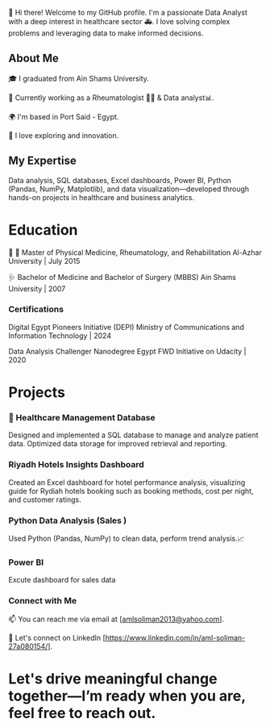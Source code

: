 👋 Hi there! Welcome to my GitHub profile. I'm a passionate Data Analyst  with a deep interest in healthcare sector 🚑. I love solving complex problems and leveraging data to make informed decisions.

## About Me
🎓 I graduated from Ain Shams University.

💼 Currently working as a Rheumatologist 👩‍⚕️ & Data analyst📊.

🌍 I'm based in Port Said - Egypt.

🚀 I love exploring and innovation.

## My Expertise

Data analysis, SQL databases, Excel dashboards, Power BI, Python (Pandas, NumPy, Matplotlib), and data visualization—developed through hands-on projects in healthcare and business analytics.
 
# Education
 🦴 🩻 Master of Physical Medicine, Rheumatology, and Rehabilitation Al-Azhar University | July 2015

  🩺 Bachelor of Medicine and Bachelor of Surgery (MBBS) Ain Shams University | 2007

### Certifications
 Digital Egypt Pioneers Initiative (DEPI) Ministry of Communications and Information Technology | 2024

 Data Analysis Challenger Nanodegree Egypt FWD Initiative on Udacity | 2020

# Projects

### 🏥 Healthcare Management Database

Designed and implemented a SQL database to manage and analyze patient data. Optimized data storage for improved retrieval and reporting.

### Riyadh Hotels Insights Dashboard

Created an Excel dashboard for hotel performance analysis, visualizing guide for Rydiah hotels booking such as booking methods, cost per night, and customer ratings.

### Python Data Analysis (Sales )

Used Python (Pandas, NumPy) to clean  data, perform trend analysis.📈

### Power BI

Excute dashboard for sales data

### Connect with Me

📫 You can reach me via email at [amlsoliman2013@yahoo.com].

💬 Let's connect on LinkedIn [https://www.linkedin.com/in/aml-soliman-27a080154/].


# Let's drive meaningful change together—I’m ready when you are, feel free to reach out. 
